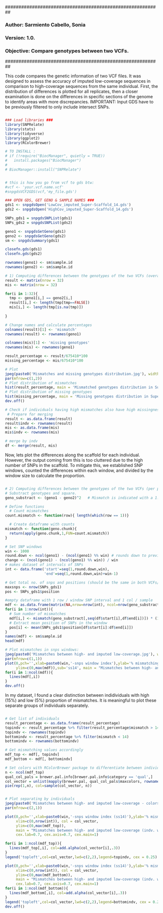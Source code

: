 ##########################################################
### Author: Sarmiento Cabello, Sonia                   ###
### Version: 1.0.                                      ###
### Objective: Compare genotypes between two VCFs.     ###
##########################################################

This code compares the genetic information of two VCF files. It was designed to
assess the accuracy of imputed low-coverage sequences in comparison to high-coverage
sequences from the same individual. First, the distribution of differences is 
plotted for all replicates, then a closer examination is done on the differences
in specific sections of the genome to identify areas with more discrepancies.
IMPORTANT: Input GDS have to be previously filtered to only include intersect SNPs.

``` r

### Load libraries ### 
library(SNPRelate) 
library(stats)
library(tidyverse)
library(ggplot2)
library(RColorBrewer)

# TO INSTALL : 
# if (!require("BiocManager", quietly = TRUE))
#   install.packages("BiocManager")
# 
# BiocManager::install("SNPRelate")


# this is how you go from vcf to gds btw: 
#vcf <- 'your.vcf.name.vcf'
#snpgdsVCF2GDS(vcf,'my_file.gds')

### OPEN GDS, GET GENO & SAMPLE NAMES ### 
gds1 <- snpgdsOpen('LowCov_imputed_Super-Scaffold_14.gds') 
gds2 <- snpgdsOpen('HighCov_imputed_Super-Scaffold_14.gds')

SNPs_gds1 = snpgdsSNPList(gds1)
SNPs_gds2 = snpgdsSNPList(gds2)

geno1 <- snpgdsGetGeno(gds1)
geno2 <- snpgdsGetGeno(gds2)
sm <- snpgdsSummary(gds1)

closefn.gds(gds1)
closefn.gds(gds2)

rownames(geno1) <- sm$sample.id
rownames(geno2) <- sm$sample.id

# 1) Computing differences between the genotypes of the two VCFs (overall view) #
result <- matrix(nrow = 32)
mis <- matrix(nrow = 32)

for(i in 1:32){
  tmp <- geno1[i,] == geno2[i,] 
  result[i,] <- length(tmp[tmp==FALSE])
  mis[i,] <- length(tmp[is.na(tmp)])
  
}

# Change names and calculate percentages
colnames(result)[1] <- 'mismatch'
rownames(result) <- rownames(geno1)

colnames(mis)[1] <- 'missing genotypes'
rownames(mis) <- rownames(geno1)

result_percentage <- result/675410*100
missing_percentage <- mis/675410*100

# Plot
jpeg(paste0('Mismatches and missing genotypes distribution.jpg'), width=12,height=6,unit='in',quality = 1000,res=800)
par(mfrow=c(1,2))
# Plot distribution of mismatches
hist(result_percentage, main = 'Mismatched genotypes distribution in Super-Scaffold_14', xlab='Mismatching genotypes (%)', breaks = 40)
# Plot distribution of missing genotypes
hist(missing_percentage, main = 'Missing genotypes distribution in Super-Scaffold_14', xlab='Missing genotypes (%)', breaks = 40)
dev.off()

# Check if individuals having high mismatches also have high missingness
 # Prepare for merging
result <- as.data.frame(result)
result$indv <- rownames(result)
mis <- as.data.frame(mis)
mis$indv <- rownames(mis)

# merge by indv
df <- merge(result, mis)

``` 
Now, lets plot the differences along the scaffold for each individual. 
However, the output coming from this is too cluttered due to the high number of 
SNPs in the scaffold. To mitigate this, we established SNP windows, counted 
the differences within each window, and divided by the window size to calculate 
the proportion.

``` r

# 2) Computing differences between the genotypes of the two VCFs (per position) #
# Substract genotypes and square. 
geno_substract <- (geno1 - geno2)^2   # Mismatch is indicated with a 1.

# Define functions
  # Count mismatches
count.mismatch <- function(row){ length(which(row == 1))}

  # Create dataframe with counts
mismatch <- function(geno.chunk){
  return(apply(geno.chunk,1,FUN=count.mismatch))
}

# Set SNP windows
win <- 1000
round.down <- ncol(geno1) - (ncol(geno1) %% win) # rounds down to previous 1000th
change <- (ncol(geno1) - (ncol(geno1) %% win)) / win
# makes dataset of intervals of SNPs 
int <- data.frame('start'=seq(1,round.down,win),
                  'end'=seq(1,round.down,win)+win-1)

# Get total no. of snps and positions (should be the same in both VCFs/GDS)
maxsnps <- nrow(SNPs_gds1)
pos <- SNPs_gds1$position

#empty dataframe with 1 row / window SNP interval and 1 col / sample 
mdf <- as.data.frame(matrix(NA,nrow=nrow(int), ncol=nrow(geno_substract)))
for(i in 1:nrow(int)){
  # Sum number of mismatches
  mdf[i,] <- mismatch(geno_substract[,seq(df$start[i],df$end[i])]) * (100/win)
  # Extract mean position of SNPs in the window
  pos[i] <- mean(SNPs_gds1$position[df$start[i]:df$end[i]])
}
names(mdf) <- sm$sample.id
head(mdf)

# Plot mismatches in snps windows:
jpeg(paste0('Mismatches between high- and imputed low-coverage.jpg'), width=12,height=6,unit='in',quality = 1000,res=800)
par(mfrow=c(1,1))
plot(0,pch='',xlab=paste0(win,'-snps window index'),ylab='% mismatching sites', xlim=c(0,nrow(int)),
     ylim=c(0,max(mdf)),sub='ss14', main = "Mismatches between high- and imputed low-coverage")
for(i in 1:ncol(mdf)){
  lines(mdf[,i])
}
dev.off()

``` 

In my dataset, I found a clear distinction between indidividuals with high (15%) 
and low (5%) proportion of mismatches. It is meaningful to plot these separate
groups of individuals separately. 

``` r

# Get list of individuals
result_percentage <- as.data.frame(result_percentage)
topindv <- result_percentage %>% filter(result_percentage$mismatch > 14)
topindv <- rownames(topindv)
bottomindv <- result_percentage %>% filter(mismatch < 14)
bottomindv <- rownames(bottomindv)

# Get mismatching values accordingly
mdf_top <- mdf[, topindv]
mdf_bottom <- mdf[, bottomindv]

# Set colors with RColorBrewer package to differentiate between individuals
n <- ncol(mdf_top)
qual_col_pals = brewer.pal.info[brewer.pal.info$category == 'qual',]
col_vector = unlist(mapply(brewer.pal, qual_col_pals$maxcolors, rownames(qual_col_pals)))
pie(rep(1,n), col=sample(col_vector, n))


# Plot separating by individuals
jpeg(paste0('Mismatches between high- and imputed low-coverage - colors - separated indvs.jpg'), width=12,height=6,unit='in',quality = 1000,res=800)
par(mfrow=c(2,1))

plot(0,pch='',xlab=paste0(win,'-snps window index (ss14)'),ylab='% mismatching sites',
     xlim=c(0,nrow(int)), col = col_vector,
     ylim=c(0,max(mdf_top)), 
     main = "Mismatches between high- and imputed low-coverage (indv. with high missing rates)",
     cex.lab=0.7, cex.axis=0.7, cex.main=1)

for(i in 1:ncol(mdf_top)){
  lines(mdf_top[,i], col=add.alpha(col_vector[i],.3))
}
legend('topleft',col=col_vector,lwd=c(2,2),legend=topindv, cex = 0.25)

plot(0,pch='',xlab=paste0(win,'-snps window index (ss14)'),ylab='% mismatching sites',
     xlim=c(0,nrow(int)), col = col_vector,
     ylim=c(0,max(mdf_bottom)), 
     main = "Mismatches between high- and imputed low-coverage (indv. with low missing rates)",
     cex.lab=0.7, cex.axis=0.7, cex.main=1)
for(i in 1:ncol(mdf_bottom)){
  lines(mdf_bottom[,i], col=add.alpha(col_vector[i],.3))
}
legend('topleft',col=col_vector,lwd=c(2,2),legend=bottomindv, cex = 0.25)
dev.off()

```
